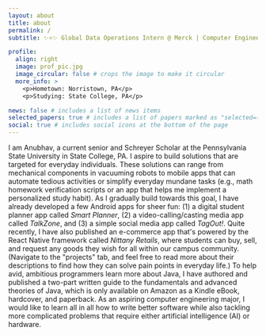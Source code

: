 ```yaml
---
layout: about
title: about
permalink: /
subtitle: ✨⭐✨ Global Data Operations Intern @ Merck | Computer Engineering @ Penn State ✨⭐✨

profile:
  align: right
  image: prof_pic.jpg
  image_circular: false # crops the image to make it circular
  more_info: >
    <p>Hometown: Norristown, PA</p>
    <p>Studying: State College, PA</p>

news: false # includes a list of news items
selected_papers: true # includes a list of papers marked as "selected={true}"
social: true # includes social icons at the bottom of the page
---
```


<div>

  <p>I am Anubhav, a current senior and Schreyer Scholar at the Pennsylvania State University in State College, PA. I aspire to build solutions that are targeted for everyday individuals. These solutions can range from mechanical components in vacuuming robots to mobile apps that can automate tedious activities or simplify everyday mundane tasks (e.g., math homework verification scripts or an app that helps me implement a personalized study habit). As I gradually build towards this goal, I have already developed a few Android apps for sheer fun: (1) a digital student planner app called <i>Smart Planner</i>, (2) a video-calling/casting media app called <i>TalkZone</i>, and (3) a simple social media app called <i>TagOut!</i>. Quite recently, I have also published an e-commerce app that's powered by the React Native framework called <i>Nittany Retails</i>, where students can buy, sell, and request any goods they wish for all within our campus community. (Navigate to the "projects" tab, and feel free to read more about their descriptions to find how they can solve pain points in everyday life.) To help avid, ambitious programmers learn more about Java, I have authored and published a two-part written guide to the fundamentals and advanced theories of Java, which is only available on Amazon as a Kindle eBook, hardcover, and paperback. As an aspiring computer engineering major, I would like to learn all in all how to write better software while also tackling more complicated problems that require either artificial intelligence (AI) or hardware.</p>

</div>
